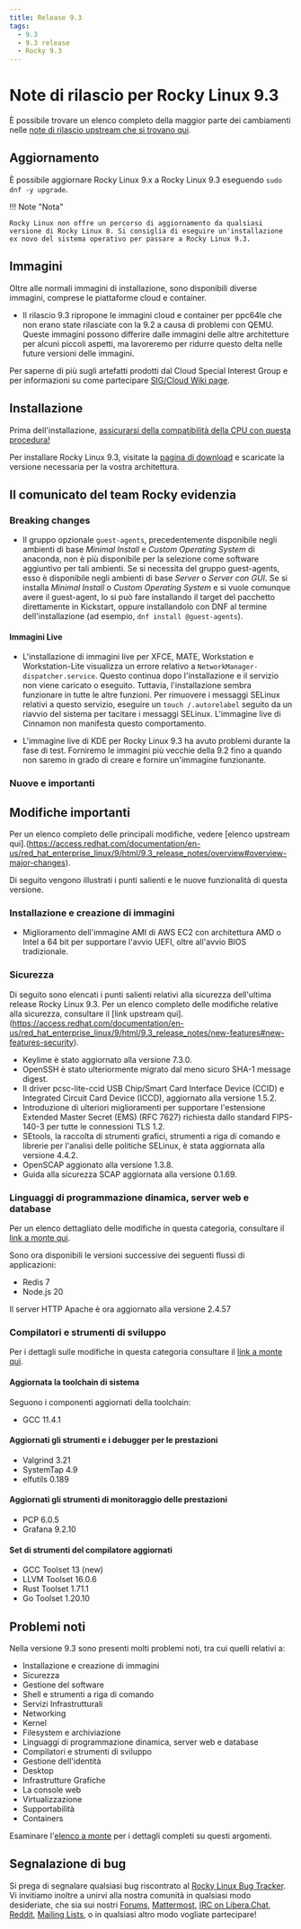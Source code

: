 ```yaml
---
title: Release 9.3
tags:
  - 9.3
  - 9.3 release
  - Rocky 9.3
---
```


# Note di rilascio per Rocky Linux 9.3

È possibile trovare un elenco completo della maggior parte dei cambiamenti nelle [note di rilascio upstream che si trovano qui](https://access.redhat.com/documentation/en-us/red_hat_enterprise_linux/9/html/9.3_release_notes/index).

## Aggiornamento

È possibile aggiornare Rocky Linux 9.x a Rocky Linux 9.3 eseguendo `sudo dnf -y upgrade`.

!!! Note "Nota"

```
Rocky Linux non offre un percorso di aggiornamento da qualsiasi versione di Rocky Linux 8. Si consiglia di eseguire un'installazione ex novo del sistema operativo per passare a Rocky Linux 9.3.
```

## Immagini

Oltre alle normali immagini di installazione, sono disponibili diverse immagini, comprese le piattaforme cloud e container.

- Il rilascio 9.3 ripropone le immagini cloud e container per ppc64le che non erano state rilasciate con la 9.2 a causa di problemi con QEMU. Queste immagini possono differire dalle immagini delle altre architetture per alcuni piccoli aspetti, ma lavoreremo per ridurre questo delta nelle future versioni delle immagini.

Per saperne di più sugli artefatti prodotti dal Cloud Special Interest Group e per informazioni su come partecipare [SIG/Cloud Wiki page](https://sig-cloud.rocky.page/).

## Installazione

Prima dell'installazione, [assicurarsi della compatibilità della CPU con questa procedura!](https://docs.rockylinux.org/gemstones/test_cpu_compat/)

Per installare Rocky Linux 9.3, visitate la [pagina di download](https://rockylinux.org/download/) e scaricate la versione necessaria per la vostra architettura.

## Il comunicato del team Rocky evidenzia

### Breaking changes

- Il gruppo opzionale `guest-agents`, precedentemente disponibile negli ambienti di base _Minimal Install_ e _Custom Operating System_ di anaconda, non è più disponibile per la selezione come software aggiuntivo per tali ambienti. Se si necessita del gruppo guest-agents, esso è disponibile negli ambienti di base _Server_ o _Server con GUI_. Se si installa _Minimal Install_ o _Custom Operating System_ e si vuole comunque avere il guest-agent, lo si può fare installando il target del pacchetto direttamente in Kickstart, oppure installandolo con DNF al termine dell'installazione (ad esempio, `dnf install @guest-agents`).

#### Immagini Live

- L'installazione di immagini live per XFCE, MATE, Workstation e Workstation-Lite visualizza un errore relativo a `NetworkManager-dispatcher.service`. Questo continua dopo l'installazione e il servizio non viene caricato o eseguito. Tuttavia, l'installazione sembra funzionare in tutte le altre funzioni. Per rimuovere i messaggi SELinux relativi a questo servizio, eseguire un `touch /.autorelabel` seguito da un riavvio del sistema per tacitare i messaggi SELinux. L'immagine live di Cinnamon non manifesta questo comportamento.

- L'immagine live di KDE per Rocky Linux 9.3 ha avuto problemi durante la fase di test. Forniremo le immagini più vecchie della 9.2 fino a quando non saremo in grado di creare e fornire un'immagine funzionante.

### Nuove e importanti

## Modifiche importanti

Per un elenco completo delle principali modifiche, vedere [elenco upstream qui].(https://access.redhat.com/documentation/en-us/red_hat_enterprise_linux/9/html/9.3_release_notes/overview#overview-major-changes).

Di seguito vengono illustrati i punti salienti e le nuove funzionalità di questa versione.

### Installazione e creazione di immagini

- Miglioramento dell'immagine AMI di AWS EC2 con architettura AMD o Intel a 64 bit per supportare l'avvio UEFI, oltre all'avvio BIOS tradizionale.

### Sicurezza

Di seguito sono elencati i punti salienti relativi alla sicurezza dell'ultima release Rocky Linux 9.3. Per un elenco completo delle modifiche relative alla sicurezza, consultare il [link upstream qui].(https://access.redhat.com/documentation/en-us/red_hat_enterprise_linux/9/html/9.3_release_notes/new-features#new-features-security).

- Keylime è stato aggiornato alla versione 7.3.0.
- OpenSSH è stato ulteriormente migrato dal meno sicuro SHA-1 message digest.
- Il driver pcsc-lite-ccid USB Chip/Smart Card Interface Device (CCID) e Integrated Circuit Card Device (ICCD), aggiornato alla versione 1.5.2.
- Introduzione di ulteriori miglioramenti per supportare l'estensione Extended Master Secret (EMS) (RFC 7627) richiesta dallo standard FIPS-140-3 per tutte le connessioni TLS 1.2.
- SEtools, la raccolta di strumenti grafici, strumenti a riga di comando e librerie per l'analisi delle politiche SELinux, è stata aggiornata alla versione 4.4.2.
- OpenSCAP aggionato alla versione 1.3.8.
- Guida alla sicurezza SCAP aggiornata alla versione 0.1.69.

### Linguaggi di programmazione dinamica, server web e database

Per un elenco dettagliato delle modifiche in questa categoria, consultare il [link a monte qui](https://access.redhat.com/documentation/en-us/red_hat_enterprise_linux/9/html/9.3_release_notes/new-features#new-features-dynamic-programming-languages-web-and-database-servers).

Sono ora disponibili le versioni successive dei seguenti flussi di applicazioni:

- Redis 7
- Node.js 20

Il server HTTP Apache è ora aggiornato alla versione 2.4.57

### Compilatori e strumenti di sviluppo

Per i dettagli sulle modifiche in questa categoria consultare il [link a monte qui](https://access.redhat.com/documentation/en-us/red_hat_enterprise_linux/9/html/9.3_release_notes/new-features#new-features-compilers-and-development-tools).

#### Aggiornata la toolchain di sistema

Seguono i componenti aggiornati della toolchain:

- GCC 11.4.1

#### Aggiornati gli strumenti e i debugger per le prestazioni

- Valgrind 3.21
- SystemTap 4.9
- elfutils 0.189

#### Aggiornati gli strumenti di monitoraggio delle prestazioni

- PCP 6.0.5
- Grafana 9.2.10

#### Set di strumenti del compilatore aggiornati

- GCC Toolset 13 (new)
- LLVM Toolset 16.0.6
- Rust Toolset 1.71.1
- Go Toolset 1.20.10

## Problemi noti

Nella versione 9.3 sono presenti molti problemi noti, tra cui quelli relativi a:

- Installazione e creazione di immagini
- Sicurezza
- Gestione del software
- Shell e strumenti a riga di comando
- Servizi Infrastrutturali
- Networking
- Kernel
- Filesystem e archiviazione
- Linguaggi di programmazione dinamica, server web e database
- Compilatori e strumenti di sviluppo
- Gestione dell'identità
- Desktop
- Infrastrutture Grafiche
- La console web
- Virtualizzazione
- Supportabilità
- Containers

Esaminare l'[elenco a monte](https://access.redhat.com/documentation/en-us/red_hat_enterprise_linux/9/html/9.3_release_notes/known-issues) per i dettagli completi su questi argomenti.

## Segnalazione di bug

Si prega di segnalare qualsiasi bug riscontrato al [Rocky Linux Bug Tracker](https://bugs.rockylinux.org/). Vi invitiamo inoltre a unirvi alla nostra comunità in qualsiasi modo desideriate, che sia sui nostri [Forums](https://forums.rockylinux.org), [Mattermost](https://chat.rockylinux.org), [IRC on Libera.Chat](irc://irc.liberachat/rockylinux), [Reddit](https://reddit.com/r/rockylinux), [Mailing Lists](https://lists.resf.org), o in qualsiasi altro modo vogliate partecipare!
